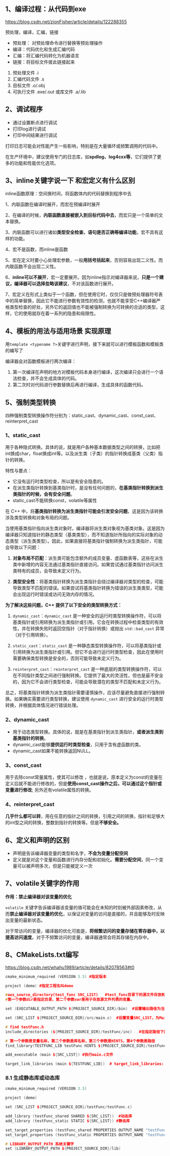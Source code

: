 ## 1、编译过程：从代码到exe

https://blog.csdn.net/zionFisher/article/details/122288355

预处理，编译，汇编，链接

- 预处理： 对预处理命令进行替换等预处理操作
- 编译：代码优化和生成汇编代码
- 汇编：将汇编代码转化为机器语言
- 链接：将目标文件彼此链接起来

1. 预处理文件 .i
2. 汇编代码文件 .s
3. 目标文件 .o/.obj
4. 可执行文件 .exe/.out 或库文件 .a/.lib



## 2、调试程序

- 通过设置断点进行调试
- 打印log进行调试
- 打印中间结果进行调试

打印日志可能会对性能产生一些影响，特别是在大量循环或频繁调用的代码中。

在生产环境中，建议使用专门的日志库，如**spdlog、log4cxx等**，它们提供了更多的功能和性能优化选项。



## 3、inline关键字说一下 和宏定义有什么区别

inline函数原理：空间换时间，将函数体内的代码替换到程序中去

1、内联函数在编译时展开，而宏在预编译时展开

2、在编译的时候，**内联函数直接被嵌入到目标代码中去**，而宏只是一个简单的文本替换。

3、内联函数可以进行诸如**类型安全检查、语句是否正确等编译功能**，宏不具有这样的功能。

4、宏不是函数，而inline是函数

5、宏在定义时要小心处理宏参数，一般**用括号括起来**，否则容易出现二义性。而内联函数不会出现二义性。

6、**inline可以不展开**，宏一定要展开。因为inline指示对编译器来说，**只是一个建议，编译器可以选择忽略该建议**，不对该函数进行展开。

7、宏定义在形式上类似于一个函数，但在使用它时，仅仅只是做预处理器符号表中的简单替换，因此它不能进行参数有效性的检测，也就不能享受C++编译器严格类型检查的好处，另外它的返回值也不能被强制转换为可转换的合适的类型，这样，它的使用就存在着一系列的隐患和局限性。

## 4、模板的用法与适用场景 实现原理

用`template <typename T>`关键字进行声明，接下来就可以进行模板函数和模板类的编写了

编译器会对函数模板进行两次编译：

1. 第一次编译在声明的地方对模板代码本身进行编译，这次编译只会进行一个语法检查，并不会生成具体的代码。
2. 第二次时对代码进行参数替换后再进行编译，生成具体的函数代码。



## 5、强制类型转换

四种强制类型转换操作符分别为：static_cast、dynamic_cast、const_cast、reinterpret_cast

### 1、**static_cast** 

用于各种隐式转换。具体的说，就是用户各种基本数据类型之间的转换，比如把int换成char，float换成int等。以及派生类（子类）的指针转换成基类（父类）指针的转换。



特性与要点：

- 它没有运行时类型检查，所以是有安全隐患的。
- 在派生类指针转换到基类指针时，是没有任何问题的，**在基类指针转换到派生类指针的时候，会有安全问题**。
- static_cast不能转换const，volatile等属性



在 C++ 中，将**基类指针转换为派生类指针可能会引发安全问题**，这是因为该转换涉及类型转换和对象布局的问题。

当使用基类指针指向派生类对象时，编译器将派生类对象视为基类对象。这是因为编译器只知道指针的静态类型（基类类型），而不知道指针所指向的实际对象的动态类型（派生类类型）。因此，如果直接将基类指针强制转换为派生类指针，可能会导致以下问题：

1. **对象布局不匹配**：派生类可能包含额外的成员变量、虚函数表等，这些在派生类中新增的内容无法通过基类指针直接访问。如果尝试通过基类指针访问派生类特有的成员，会导致未定义行为。

1. **类型安全性**：将基类指针转换为派生类指针会绕过编译器对类型的检查，可能导致类型不匹配的错误。如果尝试将基类指针转换为错误的派生类类型，可能会出现运行时错误或访问无效内存的情况。

**为了解决这些问题，C++ 提供了以下安全的类型转换方式：**

1. `dynamic_cast`：`dynamic_cast` 是一种安全的运行时类型转换操作符，可以将基类指针或引用转换为派生类指针或引用。它会在转换过程中检查类型的有效性，并在转换失败时返回空指针（对于指针转换）或抛出 `std::bad_cast` 异常（对于引用转换）。

1. `static_cast`：`static_cast` 是一种静态类型转换操作符，可以将基类指针或引用转换为派生类指针或引用。但它不会进行运行时类型检查，因此在使用时需要确保类型转换是安全的，否则可能导致未定义行为。

1. `reinterpret_cast`：`reinterpret_cast` 是一种底层的类型转换操作符，可以在不同指针类型之间进行强制转换。它提供了最大的灵活性，但也是最不安全的，因为它不会进行类型检查，可能会导致潜在的类型不匹配和未定义行为。

总之，将基类指针转换为派生类指针需要谨慎操作，应该尽量避免直接进行强制转换。如果确实需要进行类型转换，建议使用 `dynamic_cast` 进行安全的运行时类型转换，并根据具体情况进行错误处理。

### 2、dynamic_cast

- 用于动态类型转换。具体的说，就是在基类指针到派生类指针，**或者派生类到基类指针的转换**。
- dynamic_cast能够**提供运行时类型检查**，只用于含有虚函数的类。
- dynamic_cast如果不能转换返回NULL。

### 3、const_cast

用于去除const常量属性，使其可以修改 ，也就是说，原本定义为const的变量在定义后就不能进行修改的，但是**使用const_cast操作之后，可以通过这个指针或变量进行修改**; 另外还有volatile属性的转换。



### 4、reinterpret_cast

**几乎什么都可以转**，用在任意的指针之间的转换，引用之间的转换，指针和足够大的int型之间的转换，整数到指针的转换等。但是**不够安全。**



## 6、定义和声明的区别

- 声明是告诉编译器变量的类型和名字，**不会为变量分配空间**
- 定义就是对这个变量和函数进行内存分配和初始化。**需要分配空间**，同一个变量可以被声明多次，但是只能被定义一次



## 7、volatile关键字的作用

**作用：禁止编译器对该变量的优化**

`volatile` 关键字告诉编译器该变量的值可能会在未知的时刻被外部因素修改，从而**禁止编译器对该变量的优化**，以保证对变量的访问是直接的，并且能够及时反映出变量的最新状态。

对于常访问的变量，编译器的优化可能是，**将频繁访问的变量存储在寄存器中，以提高访问速度**。对于不频繁访问的变量，编译器通常会将其存储在内存中。

## 8、CMakeLists.txt编写

https://blog.csdn.net/whahu1989/article/details/82078563#t0

```c++
cmake_minimum_required (VERSION 3.5) #指定版本

project (demo) #指定工程名叫demo

#aux_source_directory(test_func SRC_LIST)	#test_func目录下的源文件存放到变量SRC_LIST
#第一个参数dir是指定目录，第二个参数var是用于存放源文件列表的变量。

set (EXECUTABLE_OUTPUT_PATH ${PROJECT_SOURCE_DIR}/bin)  #设置输出路径为当前工程源目录下的bin文件夹

set (SRC_LIST ${PROJECT_SOURCE_DIR}/src/main.c)  #设置变量SRC_LIST，为Main.c的路径

# find testFunc.h
include_directories (${PROJECT_SOURCE_DIR}/testFunc/inc)   #在指定路径下找到头文件

# 第一个参数是变量名称，第二个参数是库名称，第三个参数是HINTS，第4个参数是路径
find_library(TESTFUNC_LIB testFunc HINTS ${PROJECT_SOURCE_DIR}/testFunc/lib)  #指定路径下找动态链接库

add_executable (main ${SRC_LIST}) #执行main.c文件

target_link_libraries (main ${TESTFUNC_LIB})  # target_link_libraries: 把目标文件与库文件进行链接

```

### 8.1 生成静态库或动态库

```C++
cmake_minimum_required (VERSION 3.5)

project (demo)

set (SRC_LIST ${PROJECT_SOURCE_DIR}/testFunc/testFunc.c)

add_library (testFunc_shared SHARED ${SRC_LIST})  #动态库
add_library (testFunc_static STATIC ${SRC_LIST}) #静态库

set_target_properties (testFunc_shared PROPERTIES OUTPUT_NAME "testFunc")
set_target_properties (testFunc_static PROPERTIES OUTPUT_NAME "testFunc")

# LIBRARY_OUTPUT_PATH 系统关键字
set (LIBRARY_OUTPUT_PATH ${PROJECT_SOURCE_DIR}/lib)

```

